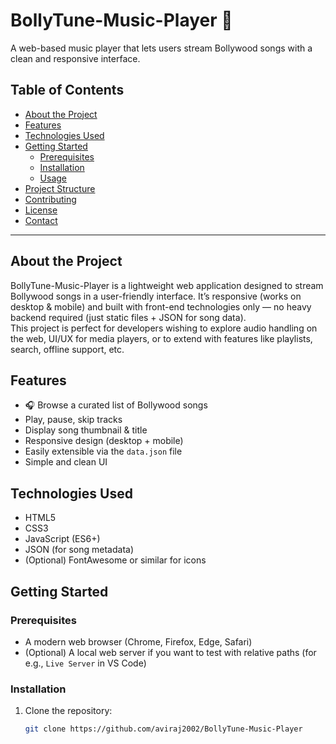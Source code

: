 # BollyTune-Music-Player 🎵  
A web-based music player that lets users stream Bollywood songs with a clean and responsive interface.

## Table of Contents  
- [About the Project](#about-the-project)  
- [Features](#features)  
- [Technologies Used](#technologies-used)  
- [Getting Started](#getting-started)  
  - [Prerequisites](#prerequisites)  
  - [Installation](#installation)  
  - [Usage](#usage)  
- [Project Structure](#project-structure)  
- [Contributing](#contributing)  
- [License](#license)  
- [Contact](#contact)  

---

## About the Project  
BollyTune-Music-Player is a lightweight web application designed to stream Bollywood songs in a user-friendly interface. It’s responsive (works on desktop & mobile) and built with front-end technologies only — no heavy backend required (just static files + JSON for song data).  
This project is perfect for developers wishing to explore audio handling on the web, UI/UX for media players, or to extend with features like playlists, search, offline support, etc.

## Features  
- 🎧 Browse a curated list of Bollywood songs  
- Play, pause, skip tracks  
- Display song thumbnail & title  
- Responsive design (desktop + mobile)  
- Easily extensible via the `data.json` file  
- Simple and clean UI  

## Technologies Used  
- HTML5  
- CSS3  
- JavaScript (ES6+)  
- JSON (for song metadata)  
- (Optional) FontAwesome or similar for icons  

## Getting Started  

### Prerequisites  
- A modern web browser (Chrome, Firefox, Edge, Safari)  
- (Optional) A local web server if you want to test with relative paths (for e.g., `Live Server` in VS Code)  

### Installation  
1. Clone the repository:  
   ```bash  
   git clone https://github.com/aviraj2002/BollyTune-Music-Player 

